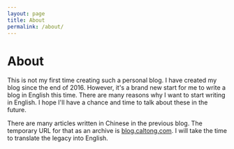 ```yaml
---
layout: page
title: About
permalink: /about/
---
```


# About

This is not my first time creating such a personal blog. I have created my blog since the end of 2016. However, it's a brand new start for me to write a blog in English this time. There are many reasons why I want to start writing in English. I hope I'll have a chance and time to talk about these in the future.

There are many articles written in Chinese in the previous blog. The temporary URL for that as an archive is [blog.caltong.com](http://blog.caltong.com). I will take the time to translate the legacy into English.